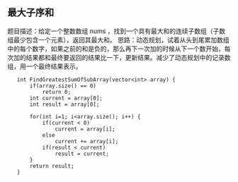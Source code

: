 ## 最大子序和
 题目描述：给定一个整数数组 nums ，找到一个具有最大和的连续子数组（子数组最少包含一个元素），返回其最大和。
 思路：动态规划，试着从头到尾累加数组中的每个数字，如果之前的和是负的，那么再下一次加的时候从下一个数开始，每次加的结果都和最终要返回的结果比一下，更新结果。减少了动态规划中的记录数组，用一个最终结果表示。
 ```
    int FindGreatestSumOfSubArray(vector<int> array) {
        if(array.size() == 0)
            return 0;
        int current = array[0];
        int result = array[0];
        
        for(int i=1; i<array.size(); i++) {
            if(current < 0)
                current = array[i];
            else
                current += array[i];
            if(result < current)
                result = current;
        }
        return result;
    }
```